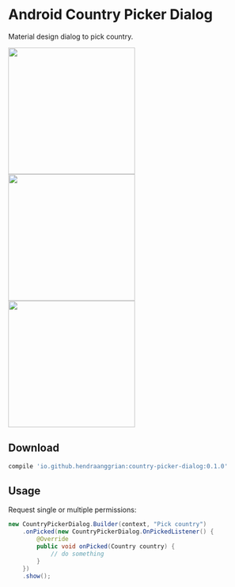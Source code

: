 Android Country Picker Dialog
=============================

Material design dialog to pick country.

<img width="256" src="https://raw.githubusercontent.com/hendraanggrian/country-picker-dialog/master/screenshot/simple.png">
<img width="256" src="https://raw.githubusercontent.com/hendraanggrian/country-picker-dialog/master/screenshot/showingcountrycode.png">
<img width="256" src="https://raw.githubusercontent.com/hendraanggrian/country-picker-dialog/master/screenshot/customizedscroller.png">

Download
--------

```gradle
compile 'io.github.hendraanggrian:country-picker-dialog:0.1.0'
```


Usage
-----

Request single or multiple permissions:

```java
new CountryPickerDialog.Builder(context, "Pick country")
    .onPicked(new CountryPickerDialog.OnPickedListener() {
        @Override
        public void onPicked(Country country) {
            // do something
        }
    })
    .show();
```

